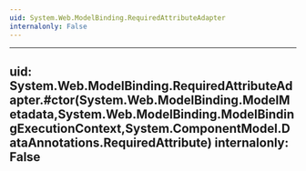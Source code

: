 ```yaml
---
uid: System.Web.ModelBinding.RequiredAttributeAdapter
internalonly: False
---
```


---
uid: System.Web.ModelBinding.RequiredAttributeAdapter.#ctor(System.Web.ModelBinding.ModelMetadata,System.Web.ModelBinding.ModelBindingExecutionContext,System.ComponentModel.DataAnnotations.RequiredAttribute)
internalonly: False
---
